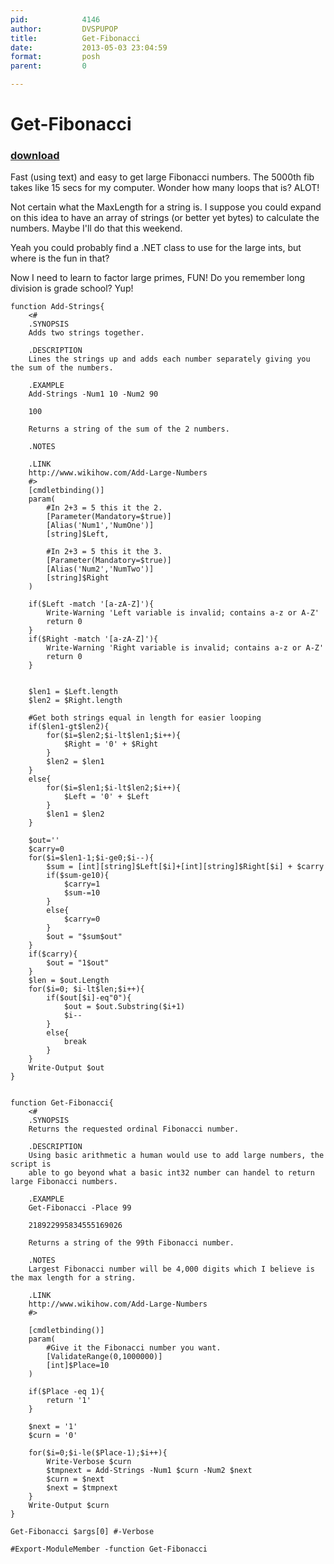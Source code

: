 ```yaml
---
pid:            4146
author:         DVSPUPOP
title:          Get-Fibonacci
date:           2013-05-03 23:04:59
format:         posh
parent:         0

---
```


# Get-Fibonacci

### [download](Scripts\4146.ps1)

Fast (using text) and easy to get large Fibonacci numbers. The 5000th fib takes like 15 secs for my computer. Wonder how many loops that is? ALOT!

Not certain what the MaxLength for a string is. I suppose you could expand on this idea to have an array of strings (or better yet bytes) to calculate the numbers. Maybe I'll do that this weekend. 

Yeah you could probably find a .NET class to use for the large ints, but where is the fun in that?

Now I need to learn to factor large primes, FUN! Do you remember long division is grade school? Yup!


```posh
function Add-Strings{
    <#
    .SYNOPSIS
    Adds two strings together.

    .DESCRIPTION
    Lines the strings up and adds each number separately giving you the sum of the numbers. 
    
    .EXAMPLE
    Add-Strings -Num1 10 -Num2 90

    100

    Returns a string of the sum of the 2 numbers.

    .NOTES

    .LINK
    http://www.wikihow.com/Add-Large-Numbers
    #>
    [cmdletbinding()]
    param(
        #In 2+3 = 5 this it the 2.
        [Parameter(Mandatory=$true)]
        [Alias('Num1','NumOne')]
        [string]$Left,
        
        #In 2+3 = 5 this it the 3.
        [Parameter(Mandatory=$true)]
        [Alias('Num2','NumTwo')]
        [string]$Right
    )

    if($Left -match '[a-zA-Z]'){
        Write-Warning 'Left variable is invalid; contains a-z or A-Z'    
        return 0
    }
    if($Right -match '[a-zA-Z]'){
        Write-Warning 'Right variable is invalid; contains a-z or A-Z'    
        return 0
    }
    

    $len1 = $Left.length
    $len2 = $Right.length

    #Get both strings equal in length for easier looping
    if($len1-gt$len2){
        for($i=$len2;$i-lt$len1;$i++){
            $Right = '0' + $Right
        }
        $len2 = $len1
    }
    else{
        for($i=$len1;$i-lt$len2;$i++){
            $Left = '0' + $Left
        }
        $len1 = $len2
    }

    $out=''
    $carry=0
    for($i=$len1-1;$i-ge0;$i--){
        $sum = [int][string]$Left[$i]+[int][string]$Right[$i] + $carry
        if($sum-ge10){
            $carry=1
            $sum-=10
        }
        else{
            $carry=0
        }
        $out = "$sum$out"
    }
    if($carry){
        $out = "1$out"
    }
    $len = $out.Length
    for($i=0; $i-lt$len;$i++){
        if($out[$i]-eq"0"){
            $out = $out.Substring($i+1)
            $i--
        }
        else{
            break
        }
    }
    Write-Output $out
}


function Get-Fibonacci{
    <#
    .SYNOPSIS
    Returns the requested ordinal Fibonacci number.

    .DESCRIPTION
    Using basic arithmetic a human would use to add large numbers, the script is 
    able to go beyond what a basic int32 number can handel to return large Fibonacci numbers.
    
    .EXAMPLE
    Get-Fibonacci -Place 99

    218922995834555169026

    Returns a string of the 99th Fibonacci number.

    .NOTES
    Largest Fibonacci number will be 4,000 digits which I believe is the max length for a string.

    .LINK
    http://www.wikihow.com/Add-Large-Numbers
    #>

    [cmdletbinding()]
    param(
        #Give it the Fibonacci number you want.        
        [ValidateRange(0,1000000)]
        [int]$Place=10
    )

    if($Place -eq 1){
        return '1'
    }

    $next = '1'
    $curn = '0'

    for($i=0;$i-le($Place-1);$i++){
        Write-Verbose $curn
        $tmpnext = Add-Strings -Num1 $curn -Num2 $next
        $curn = $next
        $next = $tmpnext
    }
    Write-Output $curn
}

Get-Fibonacci $args[0] #-Verbose

#Export-ModuleMember -function Get-Fibonacci
```
